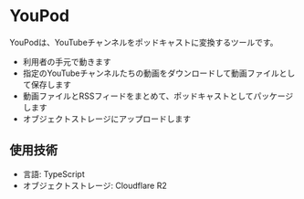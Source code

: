 # YouPod

YouPodは、YouTubeチャンネルをポッドキャストに変換するツールです。

- 利用者の手元で動きます
- 指定のYouTubeチャンネルたちの動画をダウンロードして動画ファイルとして保存します
- 動画ファイルとRSSフィードをまとめて、ポッドキャストとしてパッケージします
- オブジェクトストレージにアップロードします

## 使用技術

- 言語: TypeScript
- オブジェクトストレージ: Cloudflare R2
